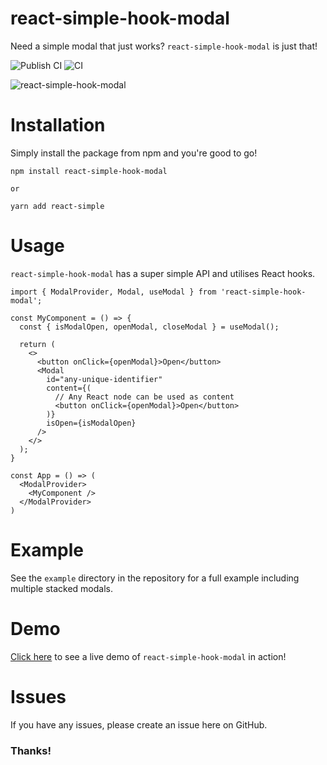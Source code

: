 # react-simple-hook-modal

Need a simple modal that just works? `react-simple-hook-modal` is just that!

![Publish CI](https://github.com/mbrookson/react-simple-hook-modal/workflows/Publish%20CI/badge.svg?branch=master) ![CI](https://github.com/mbrookson/react-simple-hook-modal/workflows/CI/badge.svg)

![react-simple-hook-modal](https://github.com/mbrookson/react-simple-hook-modal/logo.png)

# Installation

Simply install the package from npm and you're good to go!

```
npm install react-simple-hook-modal

or

yarn add react-simple
```

# Usage

`react-simple-hook-modal` has a super simple API and utilises React hooks.

```
import { ModalProvider, Modal, useModal } from 'react-simple-hook-modal';

const MyComponent = () => {
  const { isModalOpen, openModal, closeModal } = useModal();

  return (
    <>
      <button onClick={openModal}>Open</button>
      <Modal
        id="any-unique-identifier"
        content={(
          // Any React node can be used as content
          <button onClick={openModal}>Open</button>
        )}
        isOpen={isModalOpen}
      />
    </>
  );
}

const App = () => (
  <ModalProvider>
    <MyComponent />
  </ModalProvider>
)

```

# Example

See the `example` directory in the repository for a full example including multiple stacked modals.

# Demo

[Click here](https://react-simple-hook-modal.now.sh/) to see a live demo of `react-simple-hook-modal` in action!

# Issues

If you have any issues, please create an issue here on GitHub.

### Thanks!
